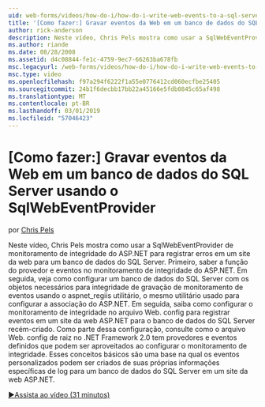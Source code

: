 ```yaml
---
uid: web-forms/videos/how-do-i/how-do-i-write-web-events-to-a-sql-server-database-using-the-sqlwebeventprovider
title: '[Como fazer:] Gravar eventos da Web em um banco de dados do SQL Server usando o SqlWebEventProvider | Microsoft Docs'
author: rick-anderson
description: Neste vídeo, Chris Pels mostra como usar a SqlWebEventProvider de monitoramento de integridade do ASP.NET para registrar erros em um site da web para um banco de dados do SQL Server. Primeiro, lear...
ms.author: riande
ms.date: 08/28/2008
ms.assetid: d4c08844-fe1c-4759-9ec7-66263ba678fb
msc.legacyurl: /web-forms/videos/how-do-i/how-do-i-write-web-events-to-a-sql-server-database-using-the-sqlwebeventprovider
msc.type: video
ms.openlocfilehash: f97a294f6222f1a55e0776412cd060ecfbe25405
ms.sourcegitcommit: 24b1f6decbb17bb22a45166e5fdb0845c65af498
ms.translationtype: MT
ms.contentlocale: pt-BR
ms.lasthandoff: 03/01/2019
ms.locfileid: "57046423"
---
```

<a name="how-do-i-write-web-events-to-a-sql-server-database-using-the-sqlwebeventprovider"></a>[Como fazer:] Gravar eventos da Web em um banco de dados do SQL Server usando o SqlWebEventProvider
====================
por [Chris Pels](https://twitter.com/chrispels)

Neste vídeo, Chris Pels mostra como usar a SqlWebEventProvider de monitoramento de integridade do ASP.NET para registrar erros em um site da web para um banco de dados do SQL Server. Primeiro, saber a função do provedor e eventos no monitoramento de integridade do ASP.NET. Em seguida, veja como configurar um banco de dados do SQL Server com os objetos necessários para integridade de gravação de monitoramento de eventos usando o aspnet\_regiis utilitário, o mesmo utilitário usado para configurar a associação do ASP.NET. Em seguida, saiba como configurar o monitoramento de integridade no arquivo Web. config para registrar eventos em um site da web ASP.NET para o banco de dados do SQL Server recém-criado. Como parte dessa configuração, consulte como o arquivo Web. config de raiz no .NET Framework 2.0 tem provedores e eventos definidos que podem ser aproveitados ao configurar o monitoramento de integridade. Esses conceitos básicos são uma base na qual os eventos personalizados podem ser criados de suas próprias informações específicas de log para um banco de dados do SQL Server em um site da web ASP.NET.

[&#9654;Assista ao vídeo (31 minutos)](https://channel9.msdn.com/Blogs/ASP-NET-Site-Videos/how-do-i-write-web-events-to-a-sql-server-database-using-the-sqlwebeventprovider)
